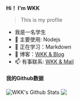  **Hi！ I'm WKK**
> This is my profile
- 我是一名学生
- 🔭 主要使用: Nodejs
- 🤔 正在学习：Markdown
- 🌱 博客：[WKK & Blog](https://blog.wkk-dev.top)
- 📫 有事联系: [WKK & Mail](mailto:wkk@wkk-dev.top)

#### 我的Github数据
<img align="center" src="https://github-readme-stats.vercel.app/api?username=wkk-dev&show_icons=true&locale=cn&hide_border=true&theme=buefy" alt="WKK's Github Stats" />
<img align="center" src="https://github-readme-stats.vercel.app/api/top-langs/?username=wkk-dev&layout=compact&locale=cn&hide_border=true&theme=buefy" />
